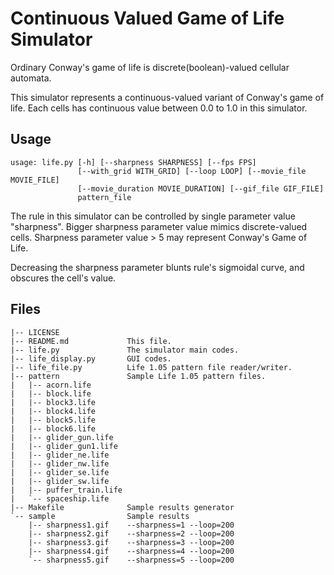 # Continuous Valued Game of Life Simulator

Ordinary Conway's game of life is discrete(boolean)-valued cellular automata.

This simulator represents a continuous-valued variant of Conway's game of life.
Each cells has continuous value between 0.0 to 1.0 in this simulator.

## Usage

```
usage: life.py [-h] [--sharpness SHARPNESS] [--fps FPS]
               [--with_grid WITH_GRID] [--loop LOOP] [--movie_file MOVIE_FILE]
               [--movie_duration MOVIE_DURATION] [--gif_file GIF_FILE]
               pattern_file
```

The rule in this simulator can be controlled by single parameter value "sharpness".
Bigger sharpness parameter value mimics discrete-valued cells.
Sharpness parameter value > 5 may represent Conway's Game of Life.

Decreasing the sharpness parameter blunts rule's sigmoidal curve, and obscures the cell's value.

## Files

```
|-- LICENSE
|-- README.md             This file.
|-- life.py               The simulator main codes.
|-- life_display.py       GUI codes.
|-- life_file.py          Life 1.05 pattern file reader/writer.
|-- pattern               Sample Life 1.05 pattern files.
|   |-- acorn.life
|   |-- block.life
|   |-- block3.life
|   |-- block4.life
|   |-- block5.life
|   |-- block6.life
|   |-- glider_gun.life
|   |-- glider_gun1.life
|   |-- glider_ne.life
|   |-- glider_nw.life
|   |-- glider_se.life
|   |-- glider_sw.life
|   |-- puffer_train.life
|   `-- spaceship.life
|-- Makefile              Sample results generator
`-- sample                Sample results
    |-- sharpness1.gif    --sharpness=1 --loop=200
    |-- sharpness2.gif    --sharpness=2 --loop=200
    |-- sharpness3.gif    --sharpness=3 --loop=200
    |-- sharpness4.gif    --sharpness=4 --loop=200
    `-- sharpness5.gif    --sharpness=5 --loop=200
```

